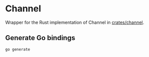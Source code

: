 # Channel

Wrapper for the Rust implementation of Channel in [crates/channel](../crates/channel).

## Generate Go bindings

```sh
go generate
``` 
